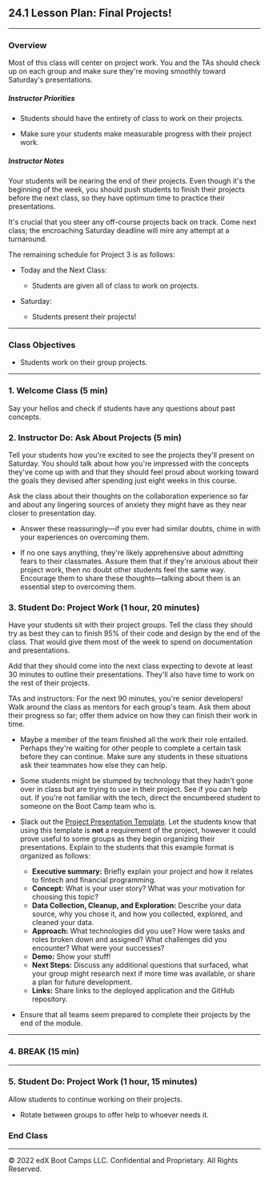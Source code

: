 ## 24.1 Lesson Plan: Final Projects!

---

### Overview

Most of this class will center on project work. You and the TAs should check up on each group and make sure they're moving smoothly toward Saturday's presentations.

##### Instructor Priorities

* Students should have the entirety of class to work on their projects.

* Make sure your students make measurable progress with their project work.

##### Instructor Notes

Your students will be nearing the end of their projects. Even though it's the beginning of the week, you should push students to finish their projects before the next class, so they have optimum time to practice their presentations.

It's crucial that you steer any off-course projects back on track. Come next class; the encroaching Saturday deadline will mire any attempt at a turnaround.

The remaining schedule for Project 3 is as follows:

* Today and the Next Class:

  * Students are given all of class to work on projects.

* Saturday:

  * Students present their projects!

---

### Class Objectives

* Students work on their group projects.

---

### 1. Welcome Class (5 min)

Say your hellos and check if students have any questions about past concepts.

### 2. Instructor Do: Ask About Projects (5 min)

Tell your students how you're excited to see the projects they'll present on Saturday. You should talk about how you're impressed with the concepts they've come up with and that they should feel proud about working toward the goals they devised after spending just eight weeks in this course.

Ask the class about their thoughts on the collaboration experience so far and about any lingering sources of anxiety they might have as they near closer to presentation day.

* Answer these reassuringly—if you ever had similar doubts, chime in with your experiences on overcoming them.

* If no one says anything, they're likely apprehensive about admitting fears to their classmates. Assure them that if they're anxious about their project work, then no doubt other students feel the same way. Encourage them to share these thoughts—talking about them is an essential step to overcoming them.

### 3. Student Do: Project Work (1 hour, 20 minutes)

Have your students sit with their project groups. Tell the class they should try as best they can to finish 95% of their code and design by the end of the class. That would give them most of the week to spend on documentation and presentations.

Add that they should come into the next class expecting to devote at least 30 minutes to outline their presentations. They'll also have time to work on the rest of their projects.

TAs and instructors: For the next 90 minutes, you're senior developers! Walk around the class as mentors for each group's team. Ask them about their progress so far; offer them advice on how they can finish their work in time.

* Maybe a member of the team finished all the work their role entailed. Perhaps they're waiting for other people to complete a certain task before they can continue. Make sure any students in these situations ask their teammates how else they can help.

* Some students might be stumped by technology that they hadn't gone over in class but are trying to use in their project. See if you can help out. If you're not familiar with the tech, direct the encumbered student to someone on the Boot Camp team who is.

* Slack out the [Project Presentation Template](https://docs.google.com/presentation/d/1NHVd0b1oymAn8EYmw2Wu8SGj4XxkJ2CJeN1GCzLZr9M/edit?usp=sharing). Let the students know that using this template is **not** a requirement of the project, however it could prove useful to some groups as they begin organizing their presentations.  Explain to the students that this example format is organized as follows:

  * **Executive summary:** Briefly explain your project and how it relates to fintech and financial programming.
  * **Concept:** What is your user story? What was your motivation for choosing this topic?
  * **Data Collection, Cleanup, and Exploration:** Describe your data source, why you chose it, and how you collected, explored, and cleaned your data.
  * **Approach:** What technologies did you use? How were tasks and roles broken down and assigned? What challenges did you encounter? What were your successes?
  * **Demo:** Show your stuff!
  * **Next Steps:** Discuss any additional questions that surfaced, what your group might research next if more time was available, or share a plan for future development. 
  * **Links:** Share links to the deployed application and the GitHub repository.

* Ensure that all teams seem prepared to complete their projects by the end of the module.

---

### 4. BREAK (15 min)

---

### 5. Student Do: Project Work (1 hour, 15 minutes)

Allow students to continue working on their projects.

* Rotate between groups to offer help to whoever needs it.

### End Class

---

© 2022 edX Boot Camps LLC. Confidential and Proprietary. All Rights Reserved.
